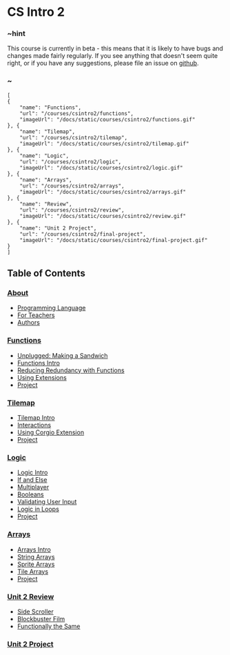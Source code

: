 # CS Intro 2

### ~hint

This course is currently in beta - this means that it is likely to have bugs and changes made fairly regularly. If you see anything that doesn't seem quite right, or if you have any suggestions, please file an issue on [github](https://github.com/microsoft/pxt-arcade).

### ~

```codecard
[
{
    "name": "Functions",
    "url": "/courses/csintro2/functions",
    "imageUrl": "/docs/static/courses/csintro2/functions.gif"
}, {
    "name": "Tilemap",
    "url": "/courses/csintro2/tilemap",
    "imageUrl": "/docs/static/courses/csintro2/tilemap.gif"
}, {
    "name": "Logic",
    "url": "/courses/csintro2/logic",
    "imageUrl": "/docs/static/courses/csintro2/logic.gif"
}, {
    "name": "Arrays",
    "url": "/courses/csintro2/arrays",
    "imageUrl": "/docs/static/courses/csintro2/arrays.gif"
}, {
    "name": "Review",
    "url": "/courses/csintro2/review",
    "imageUrl": "/docs/static/courses/csintro2/review.gif"
}, {
    "name": "Unit 2 Project",
    "url": "/courses/csintro2/final-project",
    "imageUrl": "/docs/static/courses/csintro2/final-project.gif"
}
]
```

## Table of Contents

### [About](/courses/csintro1/about)

* [Programming Language](/courses/csintro1/about/script)
* [For Teachers](/courses/csintro1/about/teachers)
* [Authors](/courses/csintro1/about/authors)

### [Functions](/courses/csintro2/functions)

* [Unplugged: Making a Sandwich](/courses/csintro2/functions/unplugged)
* [Functions Intro](/courses/csintro2/functions/intro)
* [Reducing Redundancy with Functions](/courses/csintro2/functions/redundancy)
* [Using Extensions](/courses/csintro2/functions/extensions)
* [Project](/courses/csintro2/functions/project)

### [Tilemap](/courses/csintro2/tilemap)

* [Tilemap Intro](/courses/csintro2/tilemap/intro)
* [Interactions](/courses/csintro2/tilemap/interactions)
* [Using Corgio Extension](/courses/csintro2/tilemap/extensions)
* [Project](/courses/csintro2/tilemap/project)

### [Logic](/courses/csintro2/logic)

* [Logic Intro](/courses/csintro2/logic/intro)
* [If and Else](/courses/csintro2/logic/if-else)
* [Multiplayer](/courses/csintro2/logic/multiplayer)
* [Booleans](/courses/csintro2/logic/booleans)
* [Validating User Input](/courses/csintro2/logic/user-input)
* [Logic in Loops](/courses/csintro2/logic/while)
* [Project](/courses/csintro2/logic/project)

### [Arrays](/courses/csintro2/arrays)

* [Arrays Intro](/courses/csintro2/arrays/intro)
* [String Arrays](/courses/csintro2/arrays/string)
* [Sprite Arrays](/courses/csintro2/arrays/sprites)
* [Tile Arrays](/courses/csintro2/arrays/tilemap)
* [Project](/courses/csintro2/arrays/project)

### [Unit 2 Review](/courses/csintro2/review)

* [Side Scroller](/courses/csintro2/review/side-scroller)
* [Blockbuster Film](/courses/csintro2/review/blockbuster)
* [Functionally the Same](/courses/csintro2/review/functions)

### [Unit 2 Project](/courses/csintro2/final-project)
